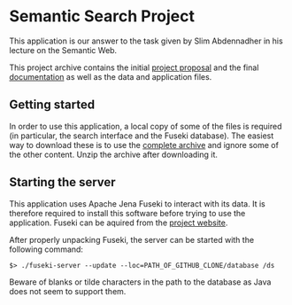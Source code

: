 Semantic Search Project
=======================

This application is our answer to the task given by Slim Abdennadher in his 
lecture on the Semantic Web.

This project archive contains the initial [project proposal](proposal) and the 
final [documentation](documentation) as well as the data and application files.

## Getting started

In order to use this application, a local copy of some of the files is 
required (in particular, the search interface and the Fuseki database). The 
easiest way to download these is to use the 
[complete archive](https://github.com/seaneble/dhbw_semanticweb/archive/master.zip) 
and ignore some of the other content. Unzip the archive after downloading it.

## Starting the server

This application uses Apache Jena Fuseki to interact with its data. It is 
therefore required to install this software before trying to use the 
application. Fuseki can be aquired from the 
[project website](http://jena.apache.org/download/index.cgi).

After properly unpacking Fuseki, the server can be started with the following 
command:

    $> ./fuseki-server --update --loc=PATH_OF_GITHUB_CLONE/database /ds

Beware of blanks or tilde characters in the path to the database as Java does 
not seem to support them.

